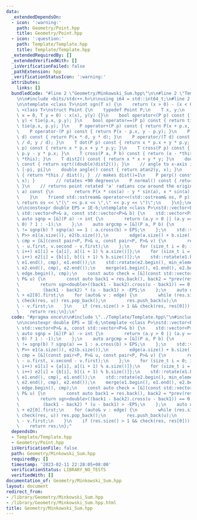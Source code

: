 ```yaml
---
data:
  _extendedDependsOn:
  - icon: ':warning:'
    path: Geometry/Point.hpp
    title: Geometry/Point.hpp
  - icon: ':question:'
    path: Template/Template.hpp
    title: Template/Template.hpp
  _extendedRequiredBy: []
  _extendedVerifiedWith: []
  _isVerificationFailed: false
  _pathExtension: hpp
  _verificationStatusIcon: ':warning:'
  attributes:
    links: []
  bundledCode: "#line 2 \"Geometry/Minkowski_Sum.hpp\"\n\n#line 2 \"Template/Template.hpp\"\
    \n\n#include <bits/stdc++.h>\n\nusing i64 = std::int64_t;\n#line 2 \"Geometry/Point.hpp\"\
    \n\ntemplate <class T>\nint sgn(T x) {\n    return (x > 0) - (x < 0);\n}\ntemplate\
    \ <class T>\nstruct Point {\n    typedef Point P;\n    T x, y;\n    explicit Point(T\
    \ x = 0, T y = 0) : x(x), y(y) {}\n    bool operator<(P p) const { return tie(x,\
    \ y) < tie(p.x, p.y); }\n    bool operator==(P p) const { return tie(x, y) ==\
    \ tie(p.x, p.y); }\n    P operator+(P p) const { return P(x + p.x, y + p.y); }\n\
    \    P operator-(P p) const { return P(x - p.x, y - p.y); }\n    P operator*(T\
    \ d) const { return P(x * d, y * d); }\n    P operator/(T d) const { return P(x\
    \ / d, y / d); }\n    T dot(P p) const { return x * p.x + y * p.y; }\n    T operator*(P\
    \ p) const { return x * p.x + y * p.y; }\n    T cross(P p) const { return x *\
    \ p.y - y * p.x; }\n    T cross(P a, P b) const { return (a - *this).cross(b -\
    \ *this); }\n    T dist2() const { return x * x + y * y; }\n    double dist()\
    \ const { return sqrt((double)dist2()); }\n    // angle to x-axis in interval\
    \ [-pi, pi]\n    double angle() const { return atan2(y, x); }\n    P unit() const\
    \ { return *this / dist(); }  // makes dist()=1\n    P perp() const { return P(-y,\
    \ x); }        // rotates +90 degrees\n    P normal() const { return perp().unit();\
    \ }\n    // returns point rotated 'a' radians ccw around the origin\n    P rotate(double\
    \ a) const {\n        return P(x * cos(a) - y * sin(a), x * sin(a) + y * cos(a));\n\
    \    }\n    friend std::ostream& operator<<(std::ostream& os, P p) {\n       \
    \ return os << \"(\" << p.x << \",\" << p.y << \")\";\n    }\n};\n#line 5 \"Geometry/Minkowski_Sum.hpp\"\
    \n\nconstexpr double EPS = 1E-6;\ntemplate <class P>\nstd::vector<P> Minkowski_Sum(const\
    \ std::vector<P>& a, const std::vector<P>& b) {\n    std::vector<P> res;\n   \
    \ auto sgnp = [&](P a) -> int {\n        return (a.y > 0 || (a.y == 0 && a.x >\
    \ 0) ? 1 : -1);\n    };\n    auto argcmp = [&](P a, P b) {\n        return sgnp(a)\
    \ != sgnp(b) ? sgnp(a) == 1 : a.cross(b) > EPS;\n    };\n    std::vector<pair<P,\
    \ P>> e1(a.size()), e2(b.size()),\n        edge(a.size() + b.size());\n    auto\
    \ cmp = [&](const pair<P, P>& u, const pair<P, P>& v) {\n        return argcmp(u.second\
    \ - u.first, v.second - v.first);\n    };\n    for (size_t i = 0; i < a.size();\
    \ i++) e1[i] = {a[i], a[(i + 1) % a.size()]};\n    for (size_t i = 0; i < b.size();\
    \ i++) e2[i] = {b[i], b[(i + 1) % b.size()]};\n    std::rotate(e1.begin(), min_element(e1.begin(),\
    \ e1.end(), cmp), e1.end());\n    std::rotate(e2.begin(), min_element(e2.begin(),\
    \ e2.end(), cmp), e2.end());\n    merge(e1.begin(), e1.end(), e2.begin(), e2.end(),\
    \ edge.begin(), cmp);\n    const auto check = [&](const std::vector<P>& res, const\
    \ P& u) {\n        const auto back1 = res.back(), back2 = *prev(res.end(), 2);\n\
    \        return sgn<double>((back1 - back2).cross(u - back1)) == 0 &&\n      \
    \         (back1 - back2) * (u - back1) > -EPS;\n    };\n    auto u = e1[0].first\
    \ + e2[0].first;\n    for (auto& v : edge) {\n        while (res.size() > 1 &&\
    \ check(res, u)) res.pop_back();\n        res.push_back(u);\n        u = u + v.second\
    \ - v.first;\n    }\n    if (res.size() > 1 && check(res, res[0])) res.pop_back();\n\
    \    return res;\n};\n"
  code: "#pragma once\n\n#include \"../Template/Template.hpp\"\n#include \"Point.hpp\"\
    \n\nconstexpr double EPS = 1E-6;\ntemplate <class P>\nstd::vector<P> Minkowski_Sum(const\
    \ std::vector<P>& a, const std::vector<P>& b) {\n    std::vector<P> res;\n   \
    \ auto sgnp = [&](P a) -> int {\n        return (a.y > 0 || (a.y == 0 && a.x >\
    \ 0) ? 1 : -1);\n    };\n    auto argcmp = [&](P a, P b) {\n        return sgnp(a)\
    \ != sgnp(b) ? sgnp(a) == 1 : a.cross(b) > EPS;\n    };\n    std::vector<pair<P,\
    \ P>> e1(a.size()), e2(b.size()),\n        edge(a.size() + b.size());\n    auto\
    \ cmp = [&](const pair<P, P>& u, const pair<P, P>& v) {\n        return argcmp(u.second\
    \ - u.first, v.second - v.first);\n    };\n    for (size_t i = 0; i < a.size();\
    \ i++) e1[i] = {a[i], a[(i + 1) % a.size()]};\n    for (size_t i = 0; i < b.size();\
    \ i++) e2[i] = {b[i], b[(i + 1) % b.size()]};\n    std::rotate(e1.begin(), min_element(e1.begin(),\
    \ e1.end(), cmp), e1.end());\n    std::rotate(e2.begin(), min_element(e2.begin(),\
    \ e2.end(), cmp), e2.end());\n    merge(e1.begin(), e1.end(), e2.begin(), e2.end(),\
    \ edge.begin(), cmp);\n    const auto check = [&](const std::vector<P>& res, const\
    \ P& u) {\n        const auto back1 = res.back(), back2 = *prev(res.end(), 2);\n\
    \        return sgn<double>((back1 - back2).cross(u - back1)) == 0 &&\n      \
    \         (back1 - back2) * (u - back1) > -EPS;\n    };\n    auto u = e1[0].first\
    \ + e2[0].first;\n    for (auto& v : edge) {\n        while (res.size() > 1 &&\
    \ check(res, u)) res.pop_back();\n        res.push_back(u);\n        u = u + v.second\
    \ - v.first;\n    }\n    if (res.size() > 1 && check(res, res[0])) res.pop_back();\n\
    \    return res;\n};"
  dependsOn:
  - Template/Template.hpp
  - Geometry/Point.hpp
  isVerificationFile: false
  path: Geometry/Minkowski_Sum.hpp
  requiredBy: []
  timestamp: '2023-02-11 22:28:05+08:00'
  verificationStatus: LIBRARY_NO_TESTS
  verifiedWith: []
documentation_of: Geometry/Minkowski_Sum.hpp
layout: document
redirect_from:
- /library/Geometry/Minkowski_Sum.hpp
- /library/Geometry/Minkowski_Sum.hpp.html
title: Geometry/Minkowski_Sum.hpp
---
```

